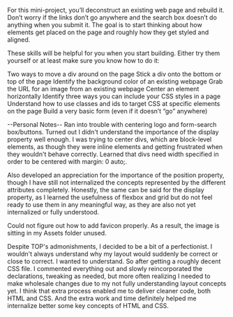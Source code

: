 For this mini-project, you’ll deconstruct an existing web page and rebuild it. Don’t worry if the links don’t go anywhere and the search box doesn’t do anything when you submit it. The goal is to start thinking about how elements get placed on the page and roughly how they get styled and aligned.

These skills will be helpful for you when you start building. Either try them yourself or at least make sure you know how to do it:

Two ways to move a div around on the page
Stick a div onto the bottom or top of the page
Identify the background color of an existing webpage
Grab the URL for an image from an existing webpage
Center an element horizontally
Identify three ways you can include your CSS styles in a page
Understand how to use classes and ids to target CSS at specific elements on the page
Build a very basic form (even if it doesn’t “go” anywhere)

--Personal Notes--
Ran into trouble with centering logo and form-search box/buttons. Turned out I didn't understand the importance of the display property well enough.
I was trying to center divs, which are block-level elements, as though they were inline elements and getting frustrated when they wouldn't behave correctly.
Learned that divs need width specified in order to be centered with margin: 0 auto;. 

Also developed an appreciation for the importance of the position property, though I have still not internalized the concepts represented by the different attributes completely. Honestly, the same can be said for the display property, as I learned the usefulness of flexbox and grid but do not feel ready to use them in any meaningful way, as they are also not yet internalized or fully understood.

Could not figure out how to add favicon properly. As a result, the image is sitting in my Assets folder unused.

Despite TOP's admonishments, I decided to be a bit of a perfectionist. I wouldn't always understand why my layout would suddenly be correct or close to correct. I wanted to understand. So after getting a roughly decent CSS file. I commented everything out and slowly reincorporated the declarations, tweaking as needed, but more often realizing I needed to make wholesale changes due to my not fully understanding layout concepts yet. I think that extra process enabled me to deliver cleaner code, both HTML and CSS. And the extra work and time definitely helped me internalize better some key concepts of HTML and CSS. 

